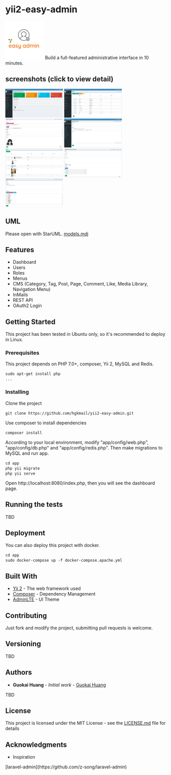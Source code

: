 # yii2-easy-admin
<img src="logo.png?raw=true" alt="yii2-easy-admin" width="120" height="120"/>
Build a full-featured administrative interface in 10 minutes.

## screenshots (click to view detail) 
<p float="left">
  <img src="screenshots/dashboard.png?raw=true" alt="dashboard.png" width="180" height="90"/>
  <img src="screenshots/menus.png?raw=true" alt="menus.png" width="180" height="90"/>
  <img src="screenshots/post-edit-2.png?raw=true" alt="post-edit-2.png" width="180" height="90"/>
  <img src="screenshots/post-edit-1.png?raw=true" alt="post-edit-1.png" width="180" height="90"/>
  <img src="screenshots/media.png?raw=true" alt="media.png" width="180" height="90"/>
  <img src="screenshots/nav-menu.png?raw=true" alt="nav-menu.png" width="180" height="90"/>
  <img src="screenshots/role-edit.png?raw=true" alt="role-edit.png" width="180" height="90"/>
</p>

## UML
Please open with StarUML.
[models.mdj](models.mdj)

## Features
* Dashboard
* Users
* Roles
* Menus
* CMS (Category, Tag, Post, Page, Comment, Like, Media Library, Navigation Menu) 
* InMails
* REST API
* OAuth2 Login

## Getting Started

This project has been tested in Ubuntu only, so it's recommended to deploy in Linux.

### Prerequisites

This project depends on PHP 7.0+, composer, Yii 2, MySQL and Redis.

```
sudo apt-get install php    
...
```

### Installing

Clone the project

```
git clone https://github.com/hgkmail/yii2-easy-admin.git
```

Use composer to install dependencies

```
composer install
```

According to your local environment, modify "app/config/web.php", "app/config/db.php" and "app/config/redis.php". Then make migrations to MySQL and run app.

```
cd app
php yii migrate
php yii serve
```

Open http://localhost:8080/index.php, then you will see the dashboard page.

## Running the tests

TBD

## Deployment

You can also deploy this project with docker.

```
cd app
sudo docker-compose up -f docker-compose.apache.yml
```

## Built With

* [Yii 2](https://github.com/yiisoft/yii2) - The web framework used
* [Composer](https://github.com/composer/composer) - Dependency Management
* [AdminLTE](https://github.com/almasaeed2010/AdminLTE) - UI Theme

## Contributing

Just fork and modify the project, submitting pull requests is welcome.

## Versioning

TBD

## Authors

* **Guokai Huang** - *Initial work* - [Guokai Huang](https://github.com/hgkmail)

TBD

## License

This project is licensed under the MIT License - see the [LICENSE.md](LICENSE) file for details

## Acknowledgments

* Inspiration
<p>
    [laravel-admin](https://github.com/z-song/laravel-admin)
</p>

